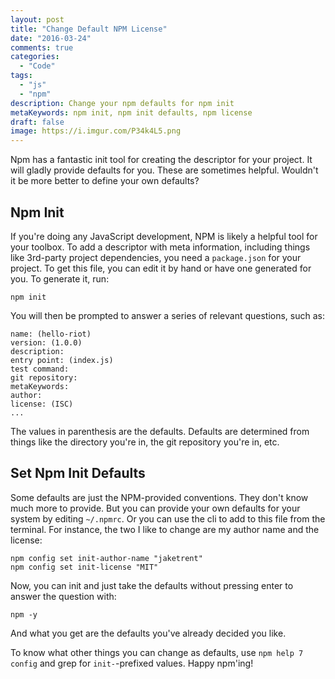 ```yaml
---
layout: post
title: "Change Default NPM License"
date: "2016-03-24"
comments: true
categories:
  - "Code"
tags:
  - "js"
  - "npm"
description: Change your npm defaults for npm init
metaKeywords: npm init, npm init defaults, npm license
draft: false
image: https://i.imgur.com/P34k4L5.png
---
```


Npm has a fantastic init tool for creating the descriptor for your project.  It will gladly provide defaults for you.  These are sometimes helpful.  Wouldn't it be more better to define your own defaults?

<!--more-->

## Npm Init

If you're doing any JavaScript development, NPM is likely a helpful tool for your toolbox.  To add a descriptor with meta information, including things like 3rd-party project dependencies, you need a `package.json` for your project.  To get this file, you can edit it by hand or have one generated for you.  To generate it, run:

```
npm init
```

You will then be prompted to answer a series of relevant questions, such as:

```
name: (hello-riot)
version: (1.0.0)
description:
entry point: (index.js)
test command:
git repository:
metaKeywords:
author:
license: (ISC)
...
```

The values in parenthesis are the defaults.  Defaults are determined from things like the directory you're in, the git repository you're in, etc.

## Set Npm Init Defaults

Some defaults are just the NPM-provided conventions.  They don't know much more to provide.  But you can provide your own defaults for your system by editing `~/.npmrc`.  Or you can use the cli to add to this file from the terminal.  For instance, the two I like to change are my author name and the license:

```
npm config set init-author-name "jaketrent"
npm config set init-license "MIT"
```

Now, you can init and just take the defaults without pressing enter to answer the question with:

```
npm -y
```

And what you get are the defaults you've already decided you like.

To know what other things you can change as defaults, use `npm help 7 config` and grep for `init-`-prefixed values.  Happy npm'ing!
